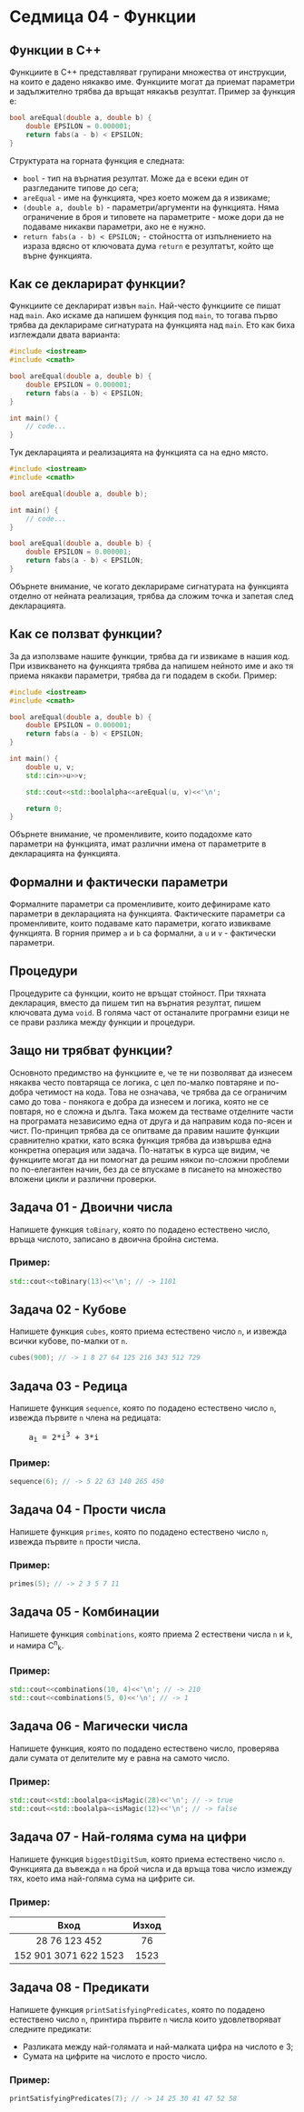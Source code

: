 # Седмица 04 - Функции

## Функции в C++
Функциите в C++ представляват групирани множества от инструкции, на които е дадено някакво име. Функциите могат да приемат параметри и задължително трябва да връщат някакъв резултат. Пример за функция е:
```c++
bool areEqual(double a, double b) {
    double EPSILON = 0.000001;
    return fabs(a - b) < EPSILON;
}
```
Структурата на горната функция е следната:
- `bool` - тип на върнатия резултат. Може да е всеки един от разгледаните типове до сега;
- `areEqual` - име на функцията, чрез което можем да я извикаме;
- `(double a, double b)` - параметри/аргументи на функцията. Няма ограничение в броя и типовете на параметрите - може дори да не подаваме никакви параметри, ако не е нужно.
- `return fabs(a - b) < EPSILON;` - стойността от изпълнението на израза вдясно от ключовата дума `return` е резултатът, който ще върне функцията.

## Как се декларират функции?
Функциите се декларират извън `main`. Най-често функциите се пишат над `main`. Ако искаме да напишем функция под `main`, то тогава първо трябва да декларираме сигнатурата на функцията над `main`. Ето как биха изглеждали двата варианта:
```c++
#include <iostream>
#include <cmath>

bool areEqual(double a, double b) {
    double EPSILON = 0.000001;
    return fabs(a - b) < EPSILON;
}

int main() {
    // code...
}
``` 
Тук декларацията и реализацията на функцията са на едно място.
```c++
#include <iostream>
#include <cmath>

bool areEqual(double a, double b);

int main() {
    // code...
}

bool areEqual(double a, double b) {
    double EPSILON = 0.000001;
    return fabs(a - b) < EPSILON;
}
```
Обърнете внимание, че когато декларираме сигнатурата на функцията отделно от нейната реализация, трябва да сложим точка и запетая след декларацията.

## Как се ползват функции?
За да използваме нашите функции, трябва да ги извикаме в нашия код. При извикването на функцията трябва да напишем нейното име и ако тя приема някакви параметри, трябва да ги подадем в скоби. Пример:
```c++
#include <iostream>
#include <cmath>

bool areEqual(double a, double b) {
    double EPSILON = 0.000001;
    return fabs(a - b) < EPSILON;
}

int main() {
    double u, v;
    std::cin>>u>>v;

    std::cout<<std::boolalpha<<areEqual(u, v)<<'\n';

    return 0;
}
```
Обърнете внимание, че променливите, които подадохме като параметри на функцията, имат различни имена от параметрите в декларацията на функцията.

## Формални и фактически параметри
Формалните параметри са променливите, които дефинираме като параметри в декларацията на функцията. Фактическите параметри са променливите, които подаваме като параметри, когато извикваме функцията. В горния пример `a` и `b` са формални, а `u` и `v` - фактически параметри.

## Процедури
Процедурите са функции, които не връщат стойност. При тяхната декларация, вместо да пишем тип на върнатия резултат, пишем ключовата дума `void`. В голяма част от останалите програмни езици не се прави разлика между функции и процедури.

## Защо ни трябват функции?
Основното предимство на функциите е, че те ни позволяват да изнесем някаква често повтаряща се логика, с цел по-малко повтаряне и по-добра четимост на кода. Това не означава, че трябва да се ограничим само до това - понякога е добра да изнесем и логика, която не се повтаря, но е сложна и дълга. Така можем да тестваме отделните части на програмата независимо една от друга и да направим кода по-ясен и чист. По-принцип трябва да се опитваме да правим нашите функции сравнително кратки, като всяка функция трябва да извършва една конкретна операция или задача. По-нататък в курса ще видим, че функциите могат да ни помогнат да решим някои по-сложни проблеми по по-елегантен начин, без да се впускаме в писането на множество вложени цикли и различни проверки.

## Задача 01 - Двоични числа
Напишете функция `toBinary`, която по подадено естествено число, връща числото, записано в двоична бройна система.

### Пример:
```c++
std::cout<<toBinary(13)<<'\n'; // -> 1101
```

## Задача 02 - Кубове
Напишете функция `cubes`, която приема естествено число `n`, и извежда всички кубове, по-малки от `n`.

```c++
cubes(900); // -> 1 8 27 64 125 216 343 512 729
```

## Задача 03 - Редица
Напишете функция `sequence`, която по подадено естествено число `n`, извежда първите `n` члена на редицата:
<pre>
    a<sub>i</sub> = 2*i<sup>3</sup> + 3*i
</pre>

### Пример:
```c++
sequence(6); // -> 5 22 63 140 265 450
```

## Задача 04 - Прости числа
Напишете функция `primes`, която по подадено естествено число `n`, извежда първите `n` прости числа.

### Пример:
```c++
primes(5); // -> 2 3 5 7 11
```

## Задача 05 - Комбинации
Напишете функция `combinations`, която приема 2 естествени числа `n` и `k`, и намира C<sup>n</sup><sub>k</sub>.

### Пример:
```c++
std::cout<<combinations(10, 4)<<'\n'; // -> 210
std::cout<<combinations(5, 0)<<'\n'; // -> 1
```

## Задача 06 - Магически числа
Напишете функция, която по подадено естествено число, проверява дали сумата от делителите му е равна на самото число.

### Пример:
```c++
std::cout<<std::boolalpa<<isMagic(28)<<'\n'; // -> true
std::cout<<std::boolalpa<<isMagic(12)<<'\n'; // -> false
```

## Задача 07 - Най-голяма сума на цифри
Напишете функция `biggestDigitSum`, която приема естествено число `n`. Функцията да въвежда `n` на брой числа и да връща това число измежду тях, което има най-голяма сума на цифрите си.

### Пример:
| Вход | Изход |
| :-----: | :------: |
| 28 76 123 452 | 76 |
| 152 901 3071 622 1523 | 1523 |

## Задача 08 - Предикати
Напишете функция `printSatisfyingPredicates`, която по подадено естествено число `n`, принтира първите `n` числа които удовлетворяват следните предикати:
- Разликата между най-голямата и най-малката цифра на числото е 3;
- Сумата на цифрите на числото е просто число.

### Пример:
```c++
printSatisfyingPredicates(7); // -> 14 25 30 41 47 52 58
```